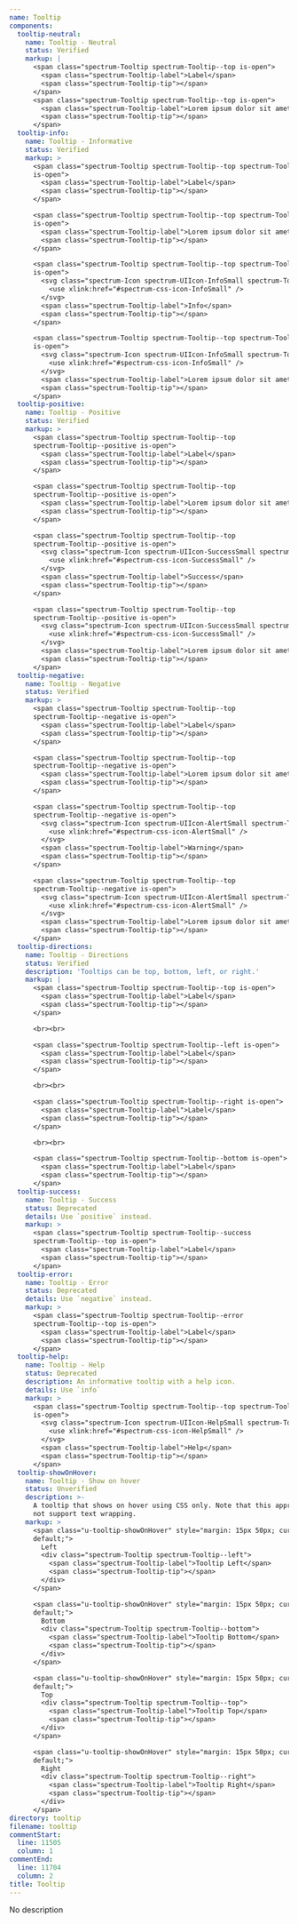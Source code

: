 ```yaml
---
name: Tooltip
components:
  tooltip-neutral:
    name: Tooltip - Neutral
    status: Verified
    markup: |
      <span class="spectrum-Tooltip spectrum-Tooltip--top is-open">
        <span class="spectrum-Tooltip-label">Label</span>
        <span class="spectrum-Tooltip-tip"></span>
      </span>
      <span class="spectrum-Tooltip spectrum-Tooltip--top is-open">
        <span class="spectrum-Tooltip-label">Lorem ipsum dolor sit amet, consectetur adipiscing elit</span>
        <span class="spectrum-Tooltip-tip"></span>
      </span>
  tooltip-info:
    name: Tooltip - Informative
    status: Verified
    markup: >
      <span class="spectrum-Tooltip spectrum-Tooltip--top spectrum-Tooltip--info
      is-open">
        <span class="spectrum-Tooltip-label">Label</span>
        <span class="spectrum-Tooltip-tip"></span>
      </span>

      <span class="spectrum-Tooltip spectrum-Tooltip--top spectrum-Tooltip--info
      is-open">
        <span class="spectrum-Tooltip-label">Lorem ipsum dolor sit amet, consectetur adipiscing elit</span>
        <span class="spectrum-Tooltip-tip"></span>
      </span>

      <span class="spectrum-Tooltip spectrum-Tooltip--top spectrum-Tooltip--info
      is-open">
        <svg class="spectrum-Icon spectrum-UIIcon-InfoSmall spectrum-Tooltip-typeIcon" focusable="false" aria-hidden="true">
          <use xlink:href="#spectrum-css-icon-InfoSmall" />
        </svg>
        <span class="spectrum-Tooltip-label">Info</span>
        <span class="spectrum-Tooltip-tip"></span>
      </span>

      <span class="spectrum-Tooltip spectrum-Tooltip--top spectrum-Tooltip--info
      is-open">
        <svg class="spectrum-Icon spectrum-UIIcon-InfoSmall spectrum-Tooltip-typeIcon" focusable="false" aria-hidden="true">
          <use xlink:href="#spectrum-css-icon-InfoSmall" />
        </svg>
        <span class="spectrum-Tooltip-label">Lorem ipsum dolor sit amet, consectetur adipiscing elit</span>
        <span class="spectrum-Tooltip-tip"></span>
      </span>
  tooltip-positive:
    name: Tooltip - Positive
    status: Verified
    markup: >
      <span class="spectrum-Tooltip spectrum-Tooltip--top
      spectrum-Tooltip--positive is-open">
        <span class="spectrum-Tooltip-label">Label</span>
        <span class="spectrum-Tooltip-tip"></span>
      </span>

      <span class="spectrum-Tooltip spectrum-Tooltip--top
      spectrum-Tooltip--positive is-open">
        <span class="spectrum-Tooltip-label">Lorem ipsum dolor sit amet, consectetur adipiscing elit</span>
        <span class="spectrum-Tooltip-tip"></span>
      </span>

      <span class="spectrum-Tooltip spectrum-Tooltip--top
      spectrum-Tooltip--positive is-open">
        <svg class="spectrum-Icon spectrum-UIIcon-SuccessSmall spectrum-Tooltip-typeIcon" focusable="false" aria-hidden="true">
          <use xlink:href="#spectrum-css-icon-SuccessSmall" />
        </svg>
        <span class="spectrum-Tooltip-label">Success</span>
        <span class="spectrum-Tooltip-tip"></span>
      </span>

      <span class="spectrum-Tooltip spectrum-Tooltip--top
      spectrum-Tooltip--positive is-open">
        <svg class="spectrum-Icon spectrum-UIIcon-SuccessSmall spectrum-Tooltip-typeIcon" focusable="false" aria-hidden="true">
          <use xlink:href="#spectrum-css-icon-SuccessSmall" />
        </svg>
        <span class="spectrum-Tooltip-label">Lorem ipsum dolor sit amet, consectetur adipiscing elit</span>
        <span class="spectrum-Tooltip-tip"></span>
      </span>
  tooltip-negative:
    name: Tooltip - Negative
    status: Verified
    markup: >
      <span class="spectrum-Tooltip spectrum-Tooltip--top
      spectrum-Tooltip--negative is-open">
        <span class="spectrum-Tooltip-label">Label</span>
        <span class="spectrum-Tooltip-tip"></span>
      </span>

      <span class="spectrum-Tooltip spectrum-Tooltip--top
      spectrum-Tooltip--negative is-open">
        <span class="spectrum-Tooltip-label">Lorem ipsum dolor sit amet, consectetur adipiscing elit</span>
        <span class="spectrum-Tooltip-tip"></span>
      </span>

      <span class="spectrum-Tooltip spectrum-Tooltip--top
      spectrum-Tooltip--negative is-open">
        <svg class="spectrum-Icon spectrum-UIIcon-AlertSmall spectrum-Tooltip-typeIcon" focusable="false" aria-hidden="true">
          <use xlink:href="#spectrum-css-icon-AlertSmall" />
        </svg>
        <span class="spectrum-Tooltip-label">Warning</span>
        <span class="spectrum-Tooltip-tip"></span>
      </span>

      <span class="spectrum-Tooltip spectrum-Tooltip--top
      spectrum-Tooltip--negative is-open">
        <svg class="spectrum-Icon spectrum-UIIcon-AlertSmall spectrum-Tooltip-typeIcon" focusable="false" aria-hidden="true">
          <use xlink:href="#spectrum-css-icon-AlertSmall" />
        </svg>
        <span class="spectrum-Tooltip-label">Lorem ipsum dolor sit amet, consectetur adipiscing elit</span>
        <span class="spectrum-Tooltip-tip"></span>
      </span>
  tooltip-directions:
    name: Tooltip - Directions
    status: Verified
    description: 'Tooltips can be top, bottom, left, or right.'
    markup: |
      <span class="spectrum-Tooltip spectrum-Tooltip--top is-open">
        <span class="spectrum-Tooltip-label">Label</span>
        <span class="spectrum-Tooltip-tip"></span>
      </span>

      <br><br>

      <span class="spectrum-Tooltip spectrum-Tooltip--left is-open">
        <span class="spectrum-Tooltip-label">Label</span>
        <span class="spectrum-Tooltip-tip"></span>
      </span>

      <br><br>

      <span class="spectrum-Tooltip spectrum-Tooltip--right is-open">
        <span class="spectrum-Tooltip-label">Label</span>
        <span class="spectrum-Tooltip-tip"></span>
      </span>

      <br><br>

      <span class="spectrum-Tooltip spectrum-Tooltip--bottom is-open">
        <span class="spectrum-Tooltip-label">Label</span>
        <span class="spectrum-Tooltip-tip"></span>
      </span>
  tooltip-success:
    name: Tooltip - Success
    status: Deprecated
    details: Use `positive` instead.
    markup: >
      <span class="spectrum-Tooltip spectrum-Tooltip--success
      spectrum-Tooltip--top is-open">
        <span class="spectrum-Tooltip-label">Label</span>
        <span class="spectrum-Tooltip-tip"></span>
      </span>
  tooltip-error:
    name: Tooltip - Error
    status: Deprecated
    details: Use `negative` instead.
    markup: >
      <span class="spectrum-Tooltip spectrum-Tooltip--error
      spectrum-Tooltip--top is-open">
        <span class="spectrum-Tooltip-label">Label</span>
        <span class="spectrum-Tooltip-tip"></span>
      </span>
  tooltip-help:
    name: Tooltip - Help
    status: Deprecated
    description: An informative tooltip with a help icon.
    details: Use `info`
    markup: >
      <span class="spectrum-Tooltip spectrum-Tooltip--top spectrum-Tooltip--info
      is-open">
        <svg class="spectrum-Icon spectrum-UIIcon-HelpSmall spectrum-Tooltip-typeIcon" focusable="false" aria-hidden="true">
          <use xlink:href="#spectrum-css-icon-HelpSmall" />
        </svg>
        <span class="spectrum-Tooltip-label">Help</span>
        <span class="spectrum-Tooltip-tip"></span>
      </span>
  tooltip-showOnHover:
    name: Tooltip - Show on hover
    status: Unverified
    description: >-
      A tooltip that shows on hover using CSS only. Note that this approach does
      not support text wrapping.
    markup: >
      <span class="u-tooltip-showOnHover" style="margin: 15px 50px; cursor:
      default;">
        Left
        <div class="spectrum-Tooltip spectrum-Tooltip--left">
          <span class="spectrum-Tooltip-label">Tooltip Left</span>
          <span class="spectrum-Tooltip-tip"></span>
        </div>
      </span>

      <span class="u-tooltip-showOnHover" style="margin: 15px 50px; cursor:
      default;">
        Bottom
        <div class="spectrum-Tooltip spectrum-Tooltip--bottom">
          <span class="spectrum-Tooltip-label">Tooltip Bottom</span>
          <span class="spectrum-Tooltip-tip"></span>
        </div>
      </span>

      <span class="u-tooltip-showOnHover" style="margin: 15px 50px; cursor:
      default;">
        Top
        <div class="spectrum-Tooltip spectrum-Tooltip--top">
          <span class="spectrum-Tooltip-label">Tooltip Top</span>
          <span class="spectrum-Tooltip-tip"></span>
        </div>
      </span>

      <span class="u-tooltip-showOnHover" style="margin: 15px 50px; cursor:
      default;">
        Right
        <div class="spectrum-Tooltip spectrum-Tooltip--right">
          <span class="spectrum-Tooltip-label">Tooltip Right</span>
          <span class="spectrum-Tooltip-tip"></span>
        </div>
      </span>
directory: tooltip
filename: tooltip
commentStart:
  line: 11505
  column: 1
commentEnd:
  line: 11704
  column: 2
title: Tooltip
---
```

No description